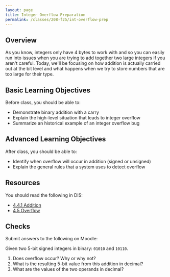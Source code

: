 ```yaml
---
layout: page
title: Integer Overflow Preparation
permalink: /classes/208-f25/int-overflow-prep
---
```


## Overview
As you know, integers only have 4 bytes to work with and so you can easily run into issues when you are trying to add together two large integers if you aren't careful. Today, we'll be focusing on how addition is actually carried out at the bit level and what happens when we try to store numbers that are too large for their type.

## Basic Learning Objectives
Before class, you should  be able to:
* Demonstrate binary addition with a carry
* Explain the high-level situation that leads to integer overflow
* Summarize an historical example of an integer overflow bug

## Advanced Learning Objectives
After class, you should be able to:
* Identify when overflow will occur in addition (signed or unsigned)
* Explain the general rules that a system uses to detect overflow


## Resources
You should read the following in DIS: 
* [4.4.1 Addition](https://diveintosystems.org/book/C4-Binary/arithmetic_addition.html)
* [4.5 Overflow](https://diveintosystems.org/book/C4-Binary/overflow.html)


## Checks
Submit answers to the following on Moodle:

Given two 5-bit signed integers in binary: `01010` and `10110`.

1. Does overflow occur? Why or why not?
2. What is the resulting 5-bit value from this addition in decimal?
3. What are the values of the two operands in decimal?